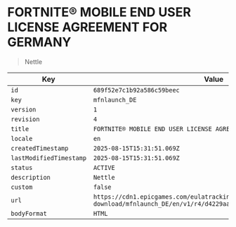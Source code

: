 # FORTNITE® MOBILE END USER LICENSE AGREEMENT FOR GERMANY

> Nettle

| Key | Value |
| --- | ----- |
| `id` | `689f52e7c1b92a586c59beec` |
| `key` | `mfnlaunch_DE` |
| `version` | `1` |
| `revision` | `4` |
| `title` | `FORTNITE® MOBILE END USER LICENSE AGREEMENT FOR GERMANY` |
| `locale` | `en` |
| `createdTimestamp` | `2025-08-15T15:31:51.069Z` |
| `lastModifiedTimestamp` | `2025-08-15T15:31:51.069Z` |
| `status` | `ACTIVE` |
| `description` | `Nettle` |
| `custom` | `false` |
| `url` | `https://cdn1.epicgames.com/eulatracking-download/mfnlaunch_DE/en/v1/r4/d4229aa290524d7f2d05a9571c358be5.pdf` |
| `bodyFormat` | `HTML` |
